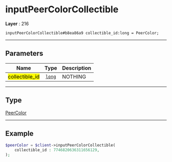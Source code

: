 # inputPeerColorCollectible

**Layer** : 216

```tl
inputPeerColorCollectible#b8ea86a9 collectible_id:long = PeerColor;
```

---

## Parameters

| Name | Type | Description |
| :---: | :---: | :--- |
| <mark>collectible_id</mark> | [`long`](type/long) | NOTHING |

---

## Type

[PeerColor](type/PeerColor)

---

## Example

```php
$peerColor = $client->inputPeerColorCollectible(
	collectible_id : 7746820636311656129,
);
```